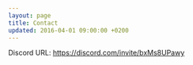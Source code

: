```yaml
---
layout: page
title: Contact
updated: 2016-04-01 09:00:00 +0200
---
```


Discord URL: <a href="https://discord.com/invite/bxMs8UPawy" target=_blank><em></em>https://discord.com/invite/bxMs8UPawy</a>

